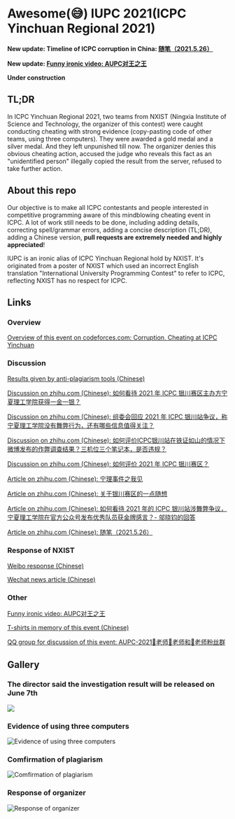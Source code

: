 # Awesome(😅) IUPC 2021(ICPC Yinchuan Regional 2021)

**New update: Timeline of ICPC corruption in China: [随笔（2021.5.26）](https://zhuanlan.zhihu.com/p/375467800)**

**New update: [Funny ironic video: AUPC对王之王](https://m.bilibili.com/video/BV1b44y1z7Pe)**


**Under construction**
<!-- [中文](README_zh.md) -->

## TL;DR

In ICPC Yinchuan Regional 2021, two teams from NXIST (Ningxia Institute of Science and Technology, the organizer of this contest) were caught conducting cheating with strong evidence (copy-pasting code of other teams, using three computers). They were awarded a gold medal and a silver medal. And they left unpunished till now. The organizer denies this obvious cheating action, accused the judge who reveals this fact as an "unidentified person" illegally copied the result from the server, refused to take further action.

## About this repo

Our objective is to make all ICPC contestants and people interested in competitive programming aware of this mindblowing cheating event in ICPC. A lot of work still needs to be done, including adding details, correcting spell/grammar errors, adding a concise description (TL;DR), adding a Chinese version, **pull requests are extremely needed and highly appreciated**!

IUPC is an ironic alias of ICPC Yinchuan Regional hold by NXIST. It's originated from a poster of NXIST which used an incorrect English translation "International University Programming Contest" to refer to ICPC, reflecting NXIST has no respect for ICPC.

## Links

### Overview

[Overview of this event on codeforces.com: Corruption, Cheating at ICPC Yinchuan](https://codeforces.com/blog/entry/90897)

### Discussion

[Results given by anti-plagiarism tools (Chinese)](https://zhuanlan.zhihu.com/p/373983806)

[Discussion on zhihu.com (Chinese): 如何看待 2021 年 ICPC 银川赛区主办方宁夏理工学院获得一金一银？](https://www.zhihu.com/question/459857672)

[Discussion on zhihu.com (Chinese): 组委会回应 2021 年 ICPC 银川站争议，称宁夏理工学院没有舞弊行为，还有哪些信息值得关注？](https://www.zhihu.com/question/460422916)

[Discussion on zhihu.com (Chinese): 如何评价ICPC银川站在铁证如山的情况下微博发布的作弊调查结果？三机位三个笔记本，是否违规？](https://www.zhihu.com/question/460542016)

[Discussion on zhihu.com (Chinese): 如何评价 2021 年 ICPC 银川赛区？](https://www.zhihu.com/question/436832940)

[Article on zhihu.com (Chinese): 宁理事件之我见](https://zhuanlan.zhihu.com/p/374973215)

[Article on zhihu.com (Chinese): 关于银川赛区的一点随想](https://zhuanlan.zhihu.com/p/375277640)

[Article on zhihu.com (Chinese): 如何看待 2021 年的 ICPC 银川站涉舞弊争议，宁夏理工学院在官方公众号发布优秀队员获金牌感言？- 邬晓钧的回答](https://www.zhihu.com/question/461222006/answer/1904881160)

[Article on zhihu.com (Chinese): 随笔（2021.5.26）](https://zhuanlan.zhihu.com/p/375467800)

### Response of NXIST

[Weibo response (Chinese)](https://weibo.com/u/7535856183)

[Wechat news article (Chinese)](https://mp.weixin.qq.com/s?__biz=MzI2NzU5NTU3NQ==&mid=2247504526&idx=1&sn=860e28dc1121c23b76401b96de88758c&chksm=eafee8d6dd8961c0489d92af846d9289390ca013f617314dc84d5e99f928025e2d37d34ffc74&mpshare=1&scene=23&srcid=05245815p8kQp0wQBEz8UmrH&sharer_sharetime=1621864239839&sharer_shareid=b375808bc096414bf1f7ae3e849e2bc1#rd)

### Other

[Funny ironic video: AUPC对王之王](https://m.bilibili.com/video/BV1b44y1z7Pe)

[T-shirts in memory of this event (Chinese)](https://zhuanlan.zhihu.com/p/374928451)

[QQ group for discussion of this event: AUPC-2021🐸老师🐬老师和🐯老师粉丝群](https://jq.qq.com/?_wv=1027&k=XNO85Yd4)

## Gallery

### The director said the investigation result will be released on June 7th

![](gallery/-69de22c7358848a.png)

### Evidence of using three computers

![Evidence of using three computers](gallery/three_computer.jpg)

### Comfirmation of plagiarism

![Comfirmation of plagiarism](gallery/wyh1.jpeg)

### Response of organizer

![Response of organizer](gallery/response.jpeg)
